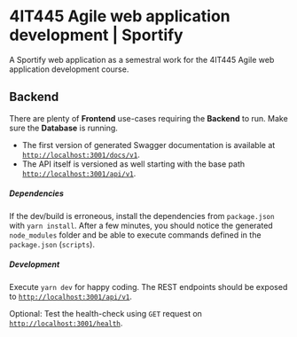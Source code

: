 # 4IT445 Agile web application development | Sportify

A Sportify web application as a semestral work for the 4IT445 Agile web application development course.

## Backend

There are plenty of **Frontend** use-cases requiring the **Backend** to run. Make sure the **Database** is running.

  - The first version of generated Swagger documentation is available at [`http://localhost:3001/docs/v1`](http://localhost:3001/docs/v1). 
  - The API itself is versioned as well starting with the base path [`http://localhost:3001/api/v1`](http://localhost:3001/api/v1). 
 
##### Dependencies
 
If the dev/build is erroneous, install the dependencies from `package.json` with `yarn install`.  After a few minutes, you should notice the generated `node_modules` folder and be able to execute commands defined in the `package.json` (`scripts`).

##### Development

Execute `yarn dev` for happy coding. The REST endpoints should be exposed to [`http://localhost:3001/api/v1`](http://localhost:3001/api/v1). 

Optional: Test the health-check using `GET` request on [`http://localhost:3001/health`](http://localhost:3001/health).
